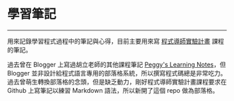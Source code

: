 # 學習筆記
---
用來記錄學習程式過程中的筆記與心得，目前主要用來寫 [程式導師實驗計畫](https://github.com/Lidemy/mentor-program) 課程的筆記。

過去曾在 Blogger 上寫過胡立老師的其他課程筆記 [Peggy's Learning Notes](http://peggyloveslearning.blogspot.com/)，但 Blogger 並非設計給程式語言專用的部落格系統，所以撰寫程式碼總是非常吃力。過去曾萌生轉換部落格的念頭，但是缺乏動力，剛好程式導師實驗計畫課程要求在 Github 上寫筆記以練習 Markdown 語法，所以新開了這個 repo 做為部落格。
